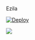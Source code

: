 Ezila










[![Deploy](https://www.herokucdn.com/deploy/button.svg)](https://heroku.com/deploy?template=https://github.com/sadew451/The-Ezila)
<p align="leaft">
  <img src="https://telegra.ph/file/18e20df18b17ce5b3c9dc.jpg"'>
</p>

